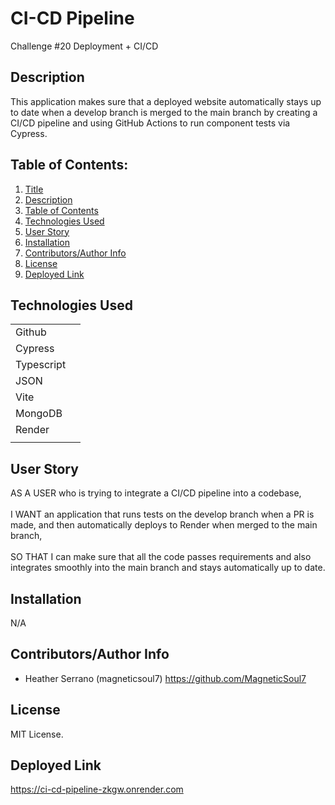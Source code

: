 # CI-CD Pipeline

Challenge #20 Deployment + CI/CD

## Description 

This application makes sure that a deployed website automatically stays up to date when a develop branch is merged to the main branch by creating a CI/CD pipeline and using GitHub Actions to run component tests via Cypress. 

## Table of Contents: 

1. [Title](#ci-cd-pipeline) 
2. [Description](#description) 
3. [Table of Contents](#table-of-contents) 
4. [Technologies Used](#technologies-used) 
5. [User Story](#user-story) 
6. [Installation](#installation) 
7. [Contributors/Author Info](#contributorsauthor-info) 
8. [License](#license) 
9. [Deployed Link](#deployed-link) 

## Technologies Used

|                            |  |   
| ------------- |:-------------:|
| Github                     |  |
| Cypress                    |  |
| Typescript                 |  |
| JSON                       |  |
| Vite                       |  |
| MongoDB				     |  |
| Render                     |  |
|                               |

## User Story 

AS A USER who is trying to integrate a CI/CD pipeline into a codebase,
<br>
<br>
I WANT an application that runs tests on the develop branch when a PR is made, and then automatically deploys to Render when merged to the main branch,
<br>
<br>
SO THAT I can make sure that all the code passes requirements and also integrates smoothly into the main branch and stays automatically up to date.
<br>

## Installation 

N/A

## Contributors/Author Info

* Heather Serrano (magneticsoul7) https://github.com/MagneticSoul7 

## License

MIT License.

## Deployed Link

https://ci-cd-pipeline-zkgw.onrender.com 
